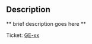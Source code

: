 ## Description

** brief description goes here **

Ticket: [GE-xx](https://kwardynski.atlassian.net/browse/GE-xx)
